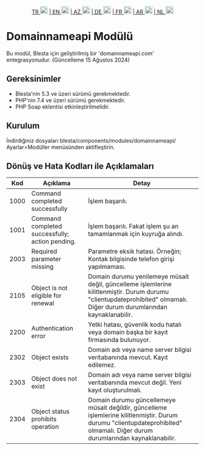 <div align="center">  
  <a href="README.md"   >   TR <img style="padding-top: 8px" src="https://raw.githubusercontent.com/yammadev/flag-icons/master/png/TR.png" alt="TR" height="20" /></a>  
  <a href="README-EN.md"> | EN <img style="padding-top: 8px" src="https://raw.githubusercontent.com/yammadev/flag-icons/master/png/US.png" alt="EN" height="20" /></a>  
  <a href="README-AZ.md"> | AZ <img style="padding-top: 8px" src="https://raw.githubusercontent.com/yammadev/flag-icons/master/png/AZ.png" alt="AZ" height="20" /></a>  
  <a href="README-DE.md"> | DE <img style="padding-top: 8px" src="https://raw.githubusercontent.com/yammadev/flag-icons/master/png/DE.png" alt="DE" height="20" /></a>  
  <a href="README-FR.md"> | FR <img style="padding-top: 8px" src="https://raw.githubusercontent.com/yammadev/flag-icons/master/png/FR.png" alt="FR" height="20" /></a>  
  <a href="README-AR.md"> | AR <img style="padding-top: 8px" src="https://raw.githubusercontent.com/yammadev/flag-icons/master/png/AR.png" alt="AR" height="20" /></a>  
  <a href="README-NL.md"> | NL <img style="padding-top: 8px" src="https://raw.githubusercontent.com/yammadev/flag-icons/master/png/NL.png" alt="NL" height="20" /></a>  
</div>

# Domainnameapi Modülü 

Bu modül, Blesta için geliştirilmiş bir 'domainnameapi.com' entegrasyonudur. (Güncelleme 15 Ağustos 2024)

## Gereksinimler

- Blesta'nin 5.3 ve üzeri sürümü gerekmektedir.
- PHP'nin 7.4 ve üzeri sürümü gerekmektedir.
- PHP Soap eklentisi etkinleştirilmelidir.

## Kurulum

İndirdiğiniz dosyaları blesta/components/modules/domainnameapi/
Ayarlar>Modüller menüsünden aktifleştirin.

## Dönüş ve Hata Kodları ile Açıklamaları

| Kod  | Açıklama                                        | Detay                                                                                                                                                                         |
|------|-------------------------------------------------|-------------------------------------------------------------------------------------------------------------------------------------------------------------------------------|
| 1000 | Command completed successfully                  | İşlem başarılı.                                                                                                                                                               |
| 1001 | Command completed successfully; action pending. | İşlem başarılı. Fakat işlem şu an tamamlanmak için kuyruğa alındı.                                                                                                            |
| 2003 | Required parameter missing                      | Parametre eksik hatası. Örneğin; Kontak bilgisinde telefon girişi yapılmaması.                                                                                                |
| 2105 | Object is not eligible for renewal              | Domain durumu yenilemeye müsait değil, güncelleme işlemlerine kilitlenmiştir. Durum durumu "clientupdateprohibited" olmamalı. Diğer durum durumlarından kaynaklanabilir.      |
| 2200 | Authentication error                            | Yetki hatası, güvenlik kodu hatalı veya domain başka bir kayıt firmasında bulunuyor.                                                                                          |
| 2302 | Object exists                                   | Domain adı veya name server bilgisi veritabanında mevcut. Kayıt edilemez.                                                                                                     |
| 2303 | Object does not exist                           | Domain adı veya name server bilgisi veritabanında mevcut değil. Yeni kayıt oluşturulmalı.                                                                                     |
| 2304 | Object status prohibits operation               | Domain durumu güncellemeye müsait değildir, güncelleme işlemlerine kilitlenmiştir. Durum durumu "clientupdateprohibited" olmamalı. Diğer durum durumlarından kaynaklanabilir. |

